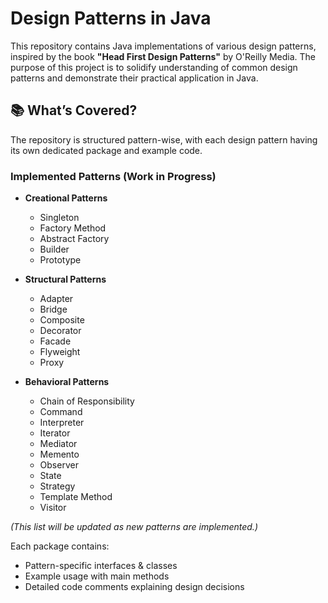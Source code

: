 # Design Patterns in Java

This repository contains Java implementations of various design patterns, inspired by the book **"Head First Design Patterns"** by O'Reilly Media. The purpose of this project is to solidify understanding of common design patterns and demonstrate their practical application in Java.

## 📚 What’s Covered?

The repository is structured pattern-wise, with each design pattern having its own dedicated package and example code.

### Implemented Patterns (Work in Progress)
- **Creational Patterns**
  - Singleton
  - Factory Method
  - Abstract Factory
  - Builder
  - Prototype

- **Structural Patterns**
  - Adapter
  - Bridge
  - Composite
  - Decorator
  - Facade
  - Flyweight
  - Proxy

- **Behavioral Patterns**
  - Chain of Responsibility
  - Command
  - Interpreter
  - Iterator
  - Mediator
  - Memento
  - Observer
  - State
  - Strategy
  - Template Method
  - Visitor

_(This list will be updated as new patterns are implemented.)_


Each package contains:
- Pattern-specific interfaces & classes
- Example usage with main methods
- Detailed code comments explaining design decisions
